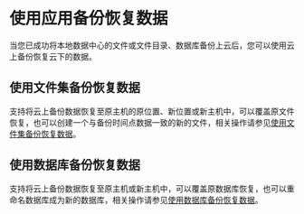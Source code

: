 # 使用应用备份恢复数据<a name="cbr_03_0134"></a>

当您已成功将本地数据中心的文件或文件目录、数据库备份上云后，您可以使用云上备份恢复云下的数据。

## 使用文件集备份恢复数据<a name="section5543143882217"></a>

支持将云上备份数据恢复至原主机的原位置、新位置或新主机中，可以覆盖原文件恢复，也可以创建一个与备份时间点数据一致的新的文件，相关操作请参见[使用文件集备份恢复数据](https://support.huaweicloud.com/usermanual-cbr/cbr_03_0126.html)。

## 使用数据库备份恢复数据<a name="section113117584229"></a>

支持将云上备份数据恢复至原主机或新主机中，可以覆盖原数据库恢复，也可以重命名数据库成为新的数据库，相关操作请参见[使用数据库备份恢复数据](https://support.huaweicloud.com/usermanual-cbr/cbr_03_0126.html)。

